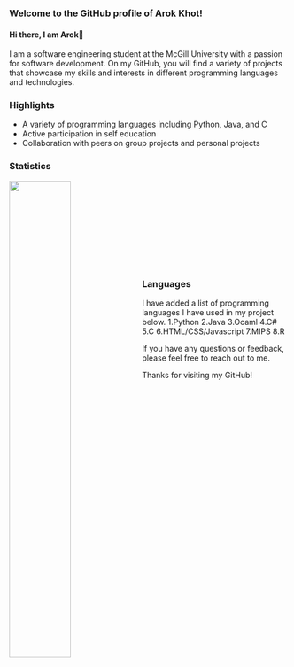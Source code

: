 ### Welcome to the GitHub profile of Arok Khot!

#### Hi there, I am Arok👋

I am a software engineering student at the McGill University with a passion for software development. On my GitHub, you will find a variety of projects that showcase my skills and interests in different programming languages and technologies.

### Highlights
- A variety of programming languages including Python, Java, and C
- Active participation in self education
- Collaboration with peers on group projects and personal projects

### Statistics

<img align="left" width="47%" src="https://github-readme-stats.vercel.app/api?username=Arokkhot&show_icons=true&theme=white"/>

<br/><br/><br/><br/><br/><br/><br/><br/><br/>
### Languages
I have added a list of programming languages I have used in my project below.
   1.Python
   2.Java
   3.Ocaml
   4.C#
   5.C
   6.HTML/CSS/Javascript
   7.MIPS
   8.R


If you have any questions or feedback, please feel free to reach out to me. 

Thanks for visiting my GitHub!
